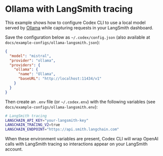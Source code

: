 # Ollama with LangSmith tracing

This example shows how to configure Codex CLI to use a local model served by [Ollama](https://ollama.ai) while capturing requests in your LangSmith dashboard.

Save the configuration below as `~/.codex/config.json` (also available at
`docs/example-configs/ollama-langsmith.json`):

```json
{
  "model": "mistral",
  "provider": "ollama",
  "providers": {
    "ollama": {
      "name": "Ollama",
      "baseURL": "http://localhost:11434/v1"
    }
  }
}
```

Then create an `.env` file (or `~/.codex.env`) with the following variables
(see `docs/example-configs/ollama-langsmith.env`):

```bash
# LangSmith tracing
LANGCHAIN_API_KEY="your-langsmith-key"
LANGCHAIN_TRACING_V2=true
LANGCHAIN_ENDPOINT="https://api.smith.langchain.com"
```

When these environment variables are present, Codex CLI will wrap OpenAI calls with LangSmith tracing so interactions appear on your LangSmith account.
